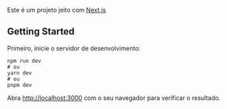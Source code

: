 Este é um projeto jeito com [Next.js](https://nextjs.org/)

## Getting Started

Primeiro, inicie o servidor de desenvolvimento:

```No CMD:
npm run dev
# ou
yarn dev
# ou
pnpm dev
```

Abra [http://localhost:3000](http://localhost:3000) com o seu navegador para verificar o resultado.
